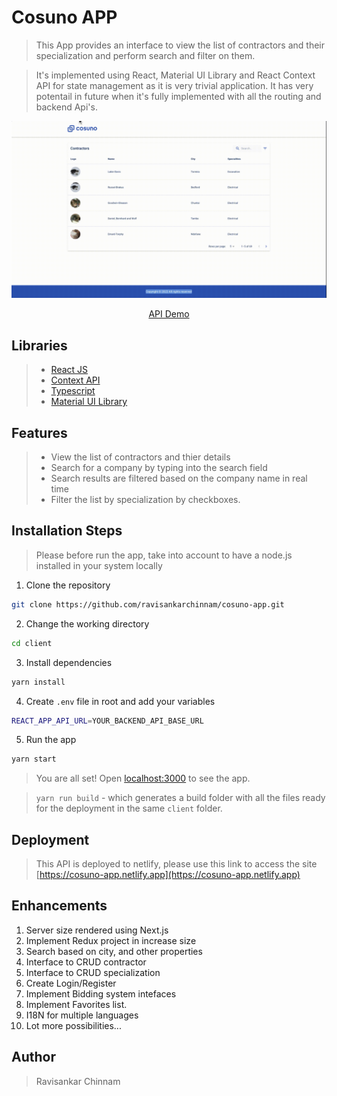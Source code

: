 # Cosuno APP

> This App provides an interface to view the list of contractors and their specialization and perform search and filter on them.

> It's implemented using React, Material UI Library and React Context API for state management as it is very trivial application. It has very potentail in future when it's fully implemented with all the routing and backend Api's.

<p align="center"><img src="../cosuno-app.gif" alt="cosuno gif" /></p>

<p align="center">
    <a href="https://cosuno-api.herokuapp.com/" target="blank">API Demo</a>
</p>

## Libraries

> - [React JS](https://reactjs.org/)
> - [Context API](https://reactjs.org/docs/context.html)
> - [Typescript](https://www.typescriptlang.org/)
> - [Material UI Library](https://mui.com/)

## Features

> - View the list of contractors and thier details
> - Search for a company by typing into the search field
> - Search results are filtered based on the company name in real time
> - Filter the list by specialization by checkboxes.

## Installation Steps

> Please before run the app, take into account to have a node.js installed in your system locally

1. Clone the repository

```bash
git clone https://github.com/ravisankarchinnam/cosuno-app.git
```

2. Change the working directory

```bash
cd client
```

3. Install dependencies

```bash
yarn install
```

4. Create `.env` file in root and add your variables

```bash
REACT_APP_API_URL=YOUR_BACKEND_API_BASE_URL
```

5. Run the app

```bash
yarn start
```

> You are all set! Open [localhost:3000](http://localhost:3000/) to see the app.

> `yarn run build` - which generates a build folder with all the files ready for the deployment in the same `client` folder.

## Deployment

> This API is deployed to netlify, please use this link to access the site [https://cosuno-app.netlify.app](https://cosuno-app.netlify.app)

## Enhancements

1. Server size rendered using Next.js
2. Implement Redux project in increase size
3. Search based on city, and other properties
4. Interface to CRUD contractor
5. Interface to CRUD specialization
6. Create Login/Register
7. Implement Bidding system intefaces
8. Implement Favorites list.
9. I18N for multiple languages
10. Lot more possibilities...

## Author

> Ravisankar Chinnam
